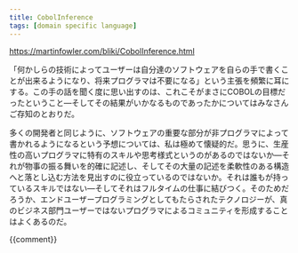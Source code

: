 ```yaml
---
title: CobolInference
tags: [domain specific language]
---
```


https://martinfowler.com/bliki/CobolInference.html

「何かしらの技術によってユーザーは自分達のソフトウェアを自らの手で書くことが出来るようになり、将来プログラマは不要になる」という主張を頻繁に耳にする。この手の話を聞く度に思い出すのは、これこそがまさにCOBOLの目標だったということ—そしてその結果がいかなるものであったかについてはみなさんご存知のとおりだ。

多くの開発者と同じように、ソフトウェアの重要な部分が非プログラマによって書かれるようになるという予想については、私は極めて懐疑的だ。思うに、生産性の高いプログラマに特有のスキルや思考様式というのがあるのではないか—それが物事の振る舞いを的確に記述し、そしてその大量の記述を柔軟性のある構造へと落とし込む方法を見出すのに役立っているのではないか。それは誰もが持っているスキルではない—そしてそれはフルタイムの仕事に結びつく。そのためだろうか、エンドユーザープログラミングとしてもたらされたテクノロジーが、真のビジネス部門ユーザーではないプログラマによるコミュニティを形成することはよくあるのだ。

{{comment}}
